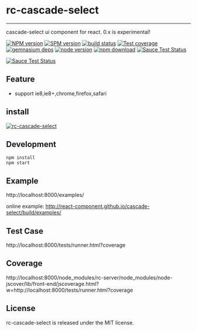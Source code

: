 # rc-cascade-select
---

cascade-select ui component for react.    0.x is experimental!

[![NPM version][npm-image]][npm-url]
[![SPM version](http://spmjs.io/badge/rc-cascade-select)](http://spmjs.io/package/rc-cascade-select)
[![build status][travis-image]][travis-url]
[![Test coverage][coveralls-image]][coveralls-url]
[![gemnasium deps][gemnasium-image]][gemnasium-url]
[![node version][node-image]][node-url]
[![npm download][download-image]][download-url]
[![Sauce Test Status](https://saucelabs.com/buildstatus/rc-cascade-select)](https://saucelabs.com/u/rc-cascade-select)

[![Sauce Test Status](https://saucelabs.com/browser-matrix/rc-cascade-select.svg)](https://saucelabs.com/u/rc-cascade-select)

[npm-image]: http://img.shields.io/npm/v/rc-cascade-select.svg?style=flat-square
[npm-url]: http://npmjs.org/package/rc-cascade-select
[travis-image]: https://img.shields.io/travis/react-component/cascade-select.svg?style=flat-square
[travis-url]: https://travis-ci.org/react-component/cascade-select
[coveralls-image]: https://img.shields.io/coveralls/react-component/cascade-select.svg?style=flat-square
[coveralls-url]: https://coveralls.io/r/react-component/cascade-select?branch=master
[gemnasium-image]: http://img.shields.io/gemnasium/react-component/cascade-select.svg?style=flat-square
[gemnasium-url]: https://gemnasium.com/react-component/cascade-select
[node-image]: https://img.shields.io/badge/node.js-%3E=_0.10-green.svg?style=flat-square
[node-url]: http://nodejs.org/download/
[download-image]: https://img.shields.io/npm/dm/rc-cascade-select.svg?style=flat-square
[download-url]: https://npmjs.org/package/rc-cascade-select

## Feature

* support ie8,ie8+,chrome,firefox,safari

## install

[![rc-cascade-select](https://nodei.co/npm/rc-cascade-select.png)](https://npmjs.org/package/rc-cascade-select)


## Development

```
npm install
npm start
```

## Example

http://localhost:8000/examples/

online example: http://react-component.github.io/cascade-select/build/examples/

## Test Case

http://localhost:8000/tests/runner.html?coverage

## Coverage

http://localhost:8000/node_modules/rc-server/node_modules/node-jscover/lib/front-end/jscoverage.html?w=http://localhost:8000/tests/runner.html?coverage

## License

rc-cascade-select is released under the MIT license.
